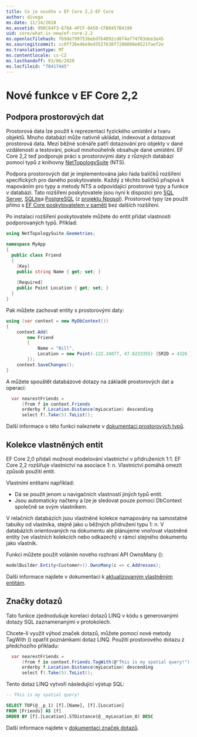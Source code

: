 ```yaml
---
title: Co je nového v EF Core 2,2-EF Core
author: divega
ms.date: 11/14/2018
ms.assetid: 998C04F3-676A-4FCF-8450-CFB0457B4198
uid: core/what-is-new/ef-core-2.2
ms.openlocfilehash: fb9de799753bebd7b4092cd8f4af74703dee3e45
ms.sourcegitcommit: cc0ff36e46e9ed3527638f7208000e8521faef2e
ms.translationtype: MT
ms.contentlocale: cs-CZ
ms.lasthandoff: 03/06/2020
ms.locfileid: "78417445"
---
```

# <a name="new-features-in-ef-core-22"></a>Nové funkce v EF Core 2,2

## <a name="spatial-data-support"></a>Podpora prostorových dat

Prostorová data lze použít k reprezentaci fyzického umístění a tvaru objektů.
Mnoho databází může nativně ukládat, indexovat a dotazovat prostorová data.
Mezi běžné scénáře patří dotazování pro objekty v dané vzdálenosti a testování, pokud mnohoúhelník obsahuje dané umístění.
EF Core 2,2 teď podporuje práci s prostorovými daty z různých databází pomocí typů z knihovny [NetTopologySuite](https://github.com/NetTopologySuite/NetTopologySuite) (NTS).

Podpora prostorových dat je implementována jako řada balíčků rozšíření specifických pro daného poskytovatele.
Každý z těchto balíčků přispívá k mapováním pro typy a metody NTS a odpovídající prostorové typy a funkce v databázi.
Tato rozšíření poskytovatele jsou nyní k dispozici pro [SQL Server](https://www.nuget.org/packages/Microsoft.EntityFrameworkCore.SqlServer.NetTopologySuite/), [SQLite](https://www.nuget.org/packages/Microsoft.EntityFrameworkCore.Sqlite.NetTopologySuite/)a [PostgreSQL](https://www.nuget.org/packages/Npgsql.EntityFrameworkCore.PostgreSQL.NetTopologySuite/) (z [projektu Npgsql](https://www.npgsql.org/)).
Prostorové typy lze použít přímo s [EF Core poskytovatelem v paměti](xref:core/providers/in-memory/index) bez dalších rozšíření.

Po instalaci rozšíření poskytovatele můžete do entit přidat vlastnosti podporovaných typů. Příklad:

``` csharp
using NetTopologySuite.Geometries;

namespace MyApp
{
  public class Friend
  {
    [Key]
    public string Name { get; set; }
  
    [Required]
    public Point Location { get; set; }
  }
}
```

Pak můžete zachovat entity s prostorovými daty:

``` csharp
using (var context = new MyDbContext())
{
    context.Add(
        new Friend
        {
            Name = "Bill",
            Location = new Point(-122.34877, 47.6233355) {SRID = 4326 }
        });
    context.SaveChanges();
}
```

A můžete spouštět databázové dotazy na základě prostorových dat a operací:

``` csharp
  var nearestFriends =
      (from f in context.Friends
      orderby f.Location.Distance(myLocation) descending
      select f).Take(5).ToList();
```

Další informace o této funkci naleznete v [dokumentaci prostorových typů](xref:core/modeling/spatial).

## <a name="collections-of-owned-entities"></a>Kolekce vlastněných entit

EF Core 2,0 přidali možnost modelování vlastnictví v přidruženích 1:1.
EF Core 2,2 rozšiřuje vlastnictví na asociace 1: n.
Vlastnictví pomáhá omezit způsob použití entit.

Vlastními entitami například:

- Dá se použít jenom u navigačních vlastností jiných typů entit.
- Jsou automaticky načteny a lze je sledovat pouze pomocí DbContext společně se svým vlastníkem.

V relačních databázích jsou vlastněné kolekce namapovány na samostatné tabulky od vlastníka, stejně jako u běžných přidružení typu 1: n.
V databázích orientovaných na dokumentu ale plánujeme vnořovat vlastněné entity (ve vlastních kolekcích nebo odkazech) v rámci stejného dokumentu jako vlastník.

Funkci můžete použít voláním nového rozhraní API OwnsMany ():

``` csharp
modelBuilder.Entity<Customer>().OwnsMany(c => c.Addresses);
```

Další informace najdete v dokumentaci k [aktualizovaným vlastněným entitám](xref:core/modeling/owned-entities#collections-of-owned-types).

## <a name="query-tags"></a>Značky dotazů

Tato funkce zjednodušuje korelaci dotazů LINQ v kódu s generovanými dotazy SQL zaznamenanými v protokolech.

Chcete-li využít výhod značek dotazů, můžete pomocí nové metody TagWith () opatřit poznámkami dotaz LINQ.
Použití prostorového dotazu z předchozího příkladu:

``` csharp
  var nearestFriends =
      (from f in context.Friends.TagWith(@"This is my spatial query!")
      orderby f.Location.Distance(myLocation) descending
      select f).Take(5).ToList();
```

Tento dotaz LINQ vytvoří následující výstup SQL:

``` sql
-- This is my spatial query!

SELECT TOP(@__p_1) [f].[Name], [f].[Location]
FROM [Friends] AS [f]
ORDER BY [f].[Location].STDistance(@__myLocation_0) DESC
```

Další informace najdete v [dokumentaci značek dotazů](xref:core/querying/tags).
